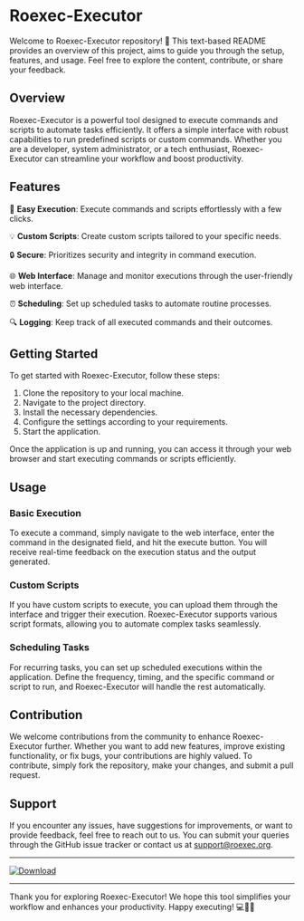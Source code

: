 # Roexec-Executor

Welcome to Roexec-Executor repository! 🎉 This text-based README provides an overview of this project, aims to guide you through the setup, features, and usage. Feel free to explore the content, contribute, or share your feedback.

## Overview

Roexec-Executor is a powerful tool designed to execute commands and scripts to automate tasks efficiently. It offers a simple interface with robust capabilities to run predefined scripts or custom commands. Whether you are a developer, system administrator, or a tech enthusiast, Roexec-Executor can streamline your workflow and boost productivity.

## Features

🚀 **Easy Execution**: Execute commands and scripts effortlessly with a few clicks.

💡 **Custom Scripts**: Create custom scripts tailored to your specific needs.

🔒 **Secure**: Prioritizes security and integrity in command execution.

🌐 **Web Interface**: Manage and monitor executions through the user-friendly web interface.

⏰ **Scheduling**: Set up scheduled tasks to automate routine processes.

🔍 **Logging**: Keep track of all executed commands and their outcomes.

## Getting Started

To get started with Roexec-Executor, follow these steps:

1. Clone the repository to your local machine.
2. Navigate to the project directory.
3. Install the necessary dependencies.
4. Configure the settings according to your requirements.
5. Start the application.

Once the application is up and running, you can access it through your web browser and start executing commands or scripts efficiently.

## Usage

### Basic Execution

To execute a command, simply navigate to the web interface, enter the command in the designated field, and hit the execute button. You will receive real-time feedback on the execution status and the output generated.

### Custom Scripts

If you have custom scripts to execute, you can upload them through the interface and trigger their execution. Roexec-Executor supports various script formats, allowing you to automate complex tasks seamlessly.

### Scheduling Tasks

For recurring tasks, you can set up scheduled executions within the application. Define the frequency, timing, and the specific command or script to run, and Roexec-Executor will handle the rest automatically.

## Contribution

We welcome contributions from the community to enhance Roexec-Executor further. Whether you want to add new features, improve existing functionality, or fix bugs, your contributions are highly valued. To contribute, simply fork the repository, make your changes, and submit a pull request.

## Support

If you encounter any issues, have suggestions for improvements, or want to provide feedback, feel free to reach out to us. You can submit your queries through the GitHub issue tracker or contact us at support@roexec.org.

---

[![Download](https://img.shields.io/badge/Download-Roexec--Executor-blue)](https://roexec.org)

---

Thank you for exploring Roexec-Executor! We hope this tool simplifies your workflow and enhances your productivity. Happy executing! 💻🔧🚀